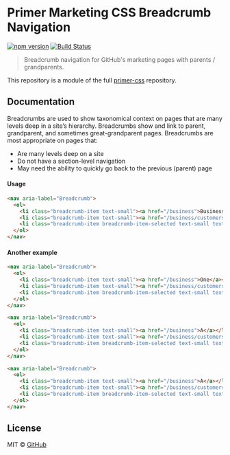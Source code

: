 # Primer Marketing CSS Breadcrumb Navigation

[![npm version](http://img.shields.io/npm/v/primer-breadcrumb.svg)](https://www.npmjs.org/package/primer-breadcrumb)
[![Build Status](https://travis-ci.org/primer/primer-css.svg?branch=master)](https://travis-ci.org/primer/primer-css)

> Breadcrumb navigation for GitHub's marketing pages with parents / grandparents.

This repository is a module of the full [primer-css][primer] repository.

## Documentation

<!-- %docs
title: Breadcrumbs
status: Stable
-->

Breadcrumbs are used to show taxonomical context on pages that are many levels deep in a site’s hierarchy. Breadcrumbs show and link to parent, grandparent, and sometimes great-grandparent pages. Breadcrumbs are most appropriate on pages that:

- Are many levels deep on a site
- Do not have a section-level navigation
- May need the ability to quickly go back to the previous (parent) page

#### Usage

```html title="This is breadcrumb!"
<nav aria-label="Breadcrumb">
  <ol>
    <li class="breadcrumb-item text-small"><a href="/business">Business</a></li>
    <li class="breadcrumb-item text-small"><a href="/business/customers">Customers</a></li>
    <li class="breadcrumb-item breadcrumb-item-selected text-small text-gray" aria-current="page">MailChimp</li>
  </ol>
</nav>
```

#### Another example

```html
<nav aria-label="Breadcrumb">
  <ol>
    <li class="breadcrumb-item text-small"><a href="/business">One</a></li>
    <li class="breadcrumb-item text-small"><a href="/business/customers">Two</a></li>
    <li class="breadcrumb-item breadcrumb-item-selected text-small text-gray" aria-current="page">Three</li>
  </ol>
</nav>
```

```html note="this should get the default title"
<nav aria-label="Breadcrumb">
  <ol>
    <li class="breadcrumb-item text-small"><a href="/business">A</a></li>
    <li class="breadcrumb-item text-small"><a href="/business/customers">B</a></li>
    <li class="breadcrumb-item breadcrumb-item-selected text-small text-gray" aria-current="page">C</li>
  </ol>
</nav>
```

```html title="this should NOT show up" story=false
<nav aria-label="Breadcrumb">
  <ol>
    <li class="breadcrumb-item text-small"><a href="/business">A</a></li>
    <li class="breadcrumb-item text-small"><a href="/business/customers">B</a></li>
    <li class="breadcrumb-item breadcrumb-item-selected text-small text-gray" aria-current="page">C</li>
  </ol>
</nav>
```

<!-- %enddocs -->

## License

MIT &copy; [GitHub](https://github.com/)

[primer]: https://github.com/primer/primer
[primer-support]: https://github.com/primer/primer-support
[support]: https://github.com/primer/primer-support
[docs]: http://primercss.io/
[npm]: https://www.npmjs.com/
[install-npm]: https://docs.npmjs.com/getting-started/installing-node
[sass]: http://sass-lang.com/

